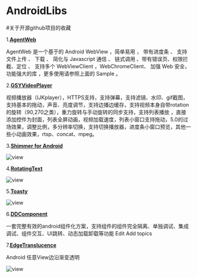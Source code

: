# AndroidLibs

#关于开源github项目的收藏

1.[**AgentWeb**](https://github.com/Justson/AgentWeb)

AgentWeb 是一个基于的 Android WebView ，简单易用 ， 带有进度条 、 支持文件上传 、 下载 、 简化与 Javascript 通信 、 链式调用 、带有错误页、权限拦截、定位 、 支持多个 WebViewClient ，WebChromeClient、 加强 Web 安全，功能强大的库 ，更多使用请参照上面的 Sample 。

2.[**GSYVideoPlayer**](https://github.com/CarGuo/GSYVideoPlayer)

视频播放器（IJKplayer），HTTPS支持，支持弹幕，支持滤镜、水印、gif截图，支持基本的拖动，声音、亮度调节，支持边播边缓存，支持视频本身自带rotation的旋转（90,270之类），重力旋转与手动旋转的同步支持，支持列表播放 ，直接添加控件为封面，列表全屏动画，视频加载速度，列表小窗口支持拖动，5.0的过场效果，调整比例，多分辨率切换，支持切换播放器，进度条小窗口预览，其他一些小动画效果，rtsp、concat、mpeg。

3.[**Shimmer for Android**](https://github.com/facebook/shimmer-android)

![view](https://github.com/facebook/shimmer-android/raw/master/shimmer.gif?raw=true)

4.[**RotatingText**](https://github.com/sdsmdg/RotatingText)

![view](https://github.com/sdsmdg/RotatingText/raw/master/screens/gif_cover.gif)

5.[**Toasty**](https://github.com/GuoYangGit/Toasty)

![view](https://raw.githubusercontent.com/GrenderG/Toasty/master/art/collage.png)

6.[**DDComponent**](https://github.com/GuoYangGit/DDComponentForAndroid)

一套完整有效的android组件化方案，支持组件的组件完全隔离、单独调试、集成调试、组件交互、UI跳转、动态加载卸载等功能 Edit
Add topics

7.[**EdgeTranslucence**](https://github.com/GuoYangGit/EdgeTranslucent)

Android 任意View边沿渐变透明

![view](https://github.com/GuoYangGit/EdgeTranslucent/raw/master/image/image.gif)
